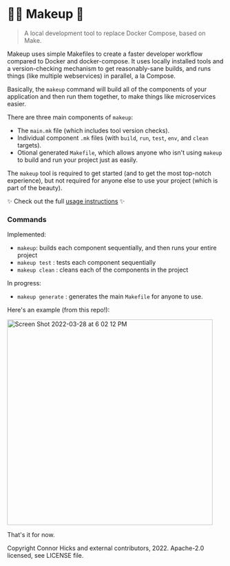 # 💅🏽 Makeup 💄

> A local development tool to replace Docker Compose, based on Make.

Makeup uses simple Makefiles to create a faster developer workflow compared to Docker and docker-compose. It uses locally installed tools and a version-checking mechanism to get reasonably-sane builds, and runs things (like multiple webservices) in parallel, a la Compose.

Basically, the `makeup` command will build all of the components of your application and then run them together, to make things like microservices easier.

There are three main components of `makeup`: 
- The `main.mk` file (which includes tool version checks).
- Individual component `.mk` files (with `build`, `run`, `test`, `env`, and `clean` targets).
- Otional generated `Makefile`, which allows anyone who isn't using `makeup` to build and run your project just as easily.

The `makeup` tool is required to get started (and to get the most top-notch experience), but not required for anyone else to use your project (which is part of the beauty).

✨ Check out the full [usage instructions](./USAGE.md) ✨

### Commands

Implemented:
- `makeup`: builds each component sequentially, and then runs your entire project
- `makeup test` : tests each component sequentially
- `makeup clean` : cleans each of the components in the project

In progress:
- `makeup generate` : generates the main `Makefile` for anyone to use.

Here's an example (from this repo!):

<img width="477" alt="Screen Shot 2022-03-28 at 6 02 12 PM" src="https://user-images.githubusercontent.com/5942370/160494661-f731be1d-d579-4bb1-acf7-7575adcb22e7.png">

That's it for now.

Copyright Connor Hicks and external contributors, 2022. Apache-2.0 licensed, see LICENSE file.